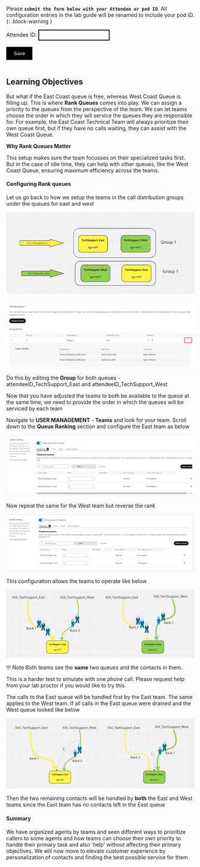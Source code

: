 <script>
 function update () {
    const form = document.forms['attendee-form'];
    if (form) {
      form.addEventListener('submit', function (event) {
        event.preventDefault();
        const inputs = Array.from(form.querySelectorAll('input'));
        const values = inputs.reduce((acc, input) => {
          acc[input.id + '_out'] = input.value;
          return acc;
        }, {});

        Object.entries(values).forEach(([id, value]) => {
          const elements = document.getElementsByClassName(id);
          Array.from(elements).forEach(element => {

            console.log(element.innerHTML);
            if(Number(element.innerHTML) > 99 ){
               console.log(`Got a 99+ attendee: ${element.innerHTML}`);
               element.innerHTML = value;
             }
            else{
               console.log(`Got a sub 99 attendee: ${element.innerHTML}`);
               if(element.innerHTML.includes('gmail.com'))
               {
                element.innerHTML = `0${value}`;
                }
               else{
                element.innerHTML = value;
               }
                }
          });
        });
        const attendeeIDInput = form.elements['attendeeID'];
       if (attendeeIDInput && attendeeIDInput.value !== 'Your_Attendee_ID') {
          localStorage.setItem('attendeeID', attendeeIDInput.value);
        }
      });
    }
  };
</script>
<style>
  /* Style for the button */
  button {
    background-color: black; /* Set the background color to black */
    color: white; /* Set the text color to white */
    border: none; /* Remove the border */
    padding: 10px 20px; /* Add some padding for better appearance */
    cursor: pointer; /* Show a pointer cursor on hover */
  }

   /* Style for the input element */
  input[type="text"] {
    border: 2px solid black; /* Set the border thickness to 2px */
    padding: 5px; /* Add some padding for better appearance */

</style>

Please **`submit the form below with your Attendee or pod ID`**. All configuration entries in the lab guide will be renamed to include your pod ID.
 {: .block-warning }

<script>
document.forms["attendee-form"][1].value = localStorage.getItem("attendeeID") || "Your Attendee ID" 
</script>
<form id="attendee-form">
  <label for="attendee">Attendee ID:</label>
  <input type="text" id="attendee" name="attendee" onChange="update()"><br>
<br>
  <button onclick="update()">Save</button>
</form>

<br/>


## Learning Objectives

But what if the East Coast queue is free, whereas West Coast Queue is filling up. This is where **Rank Queues** comes into play. We can assign a priority to the queues from the perspective of the team. We can let teams choose the order in which they will service the queues they are responsible for. For example, the East Coast Technical Team will always prioritize their own queue first, but if they have no calls waiting, they can assist with the West Coast Queue. 

**Why Rank Queues Matter**

This setup makes sure the team focusses on their specialized tasks first. But in the case of idle time, they can help with other queues, like the West Coast Queue, ensuring maximum efficiency across the teams. 


#### Configuring Rank queues

Let us go back to how we setup the teams in the call distribution groups under the queues for east and west

![cdg](../assets/teams/cdg_3.png)

![cdg](../assets/cdg/cdg_6.png)

Do this by editing the **Group** for both queues - <w class = "attendee_out">attendeeID</w>_TechSupport_East and <w class = "attendee_out">attendeeID</w>_TechSupport_West

Now that you have adjusted the teams to both be available to the queue at the same time, we need to provide the order in which the queues will be serviced by each team

Navigate to **USER MANAGEMENT** - **Teams** and look for your team. Scroll down to the **Queue Ranking** section and configure the East team as below

![rank](../assets/rank/rank_2.png)

Now repeat the same for the West team but reverse the rank

![rank](../assets/rank/rank_1.png)

This configuration allows the teams to operate like below

![rank](../assets/rank/rank_3.png)

!!! Note
    Both teams see the **same** two queues and the contacts in them. 

This is a harder test to simulate with one phone call. Please request help from your lab proctor if you would like to try this.

The calls to the East queue will be handled first by the East team. The same applies to the West team. If all calls in the East queue were drained and the West queue looked like below

![rank](../assets/rank/rank_4.png)

Then the two remaining contacts will be handled by **both** the East and West teams since the East team has no contacts left in the East queue

#### Summary

We have organized agents by teams and seen different ways to prioritize callers to some agents and how teams can choose their own priority to handle their primary task and also 'help' without affecting their primary objectives. We will now move to elevate customer experience by personalization of contacts and finding the best possible service for them
